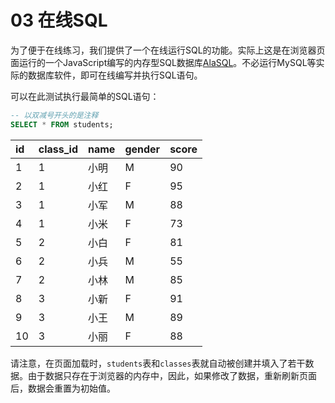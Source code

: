 # 03 在线SQL

为了便于在线练习，我们提供了一个在线运行SQL的功能。实际上这是在浏览器页面运行的一个JavaScript编写的内存型SQL数据库[AlaSQL](http://alasql.org/)。不必运行MySQL等实际的数据库软件，即可在线编写并执行SQL语句。

可以在此测试执行最简单的SQL语句：

```sql
-- 以双减号开头的是注释
SELECT * FROM students;
```

| id   | class_id | name | gender | score |
| :--- | :------- | :--- | :----- | :---- |
| 1    | 1        | 小明 | M      | 90    |
| 2    | 1        | 小红 | F      | 95    |
| 3    | 1        | 小军 | M      | 88    |
| 4    | 1        | 小米 | F      | 73    |
| 5    | 2        | 小白 | F      | 81    |
| 6    | 2        | 小兵 | M      | 55    |
| 7    | 2        | 小林 | M      | 85    |
| 8    | 3        | 小新 | F      | 91    |
| 9    | 3        | 小王 | M      | 89    |
| 10   | 3        | 小丽 | F      | 88    |

请注意，在页面加载时，`students`表和`classes`表就自动被创建并填入了若干数据。由于数据只存在于浏览器的内存中，因此，如果修改了数据，重新刷新页面后，数据会重置为初始值。